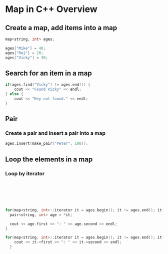 # Map in C++ Overview

## Create a map, add items into a map
```cpp
map<string, int> ages;

ages["Mike"] = 40;
ages["Raj"] = 20;
ages["Vicky"] = 30;
```

## Search for an item in a map
```cpp
if(ages.find("Vicky") != ages.end()) {
    cout << "Found Vicky" << endl;
} else {
    cout << "Key not found." << endl;
}
```

## Pair
### Create a pair and insert a pair into a map
```cpp
ages.insert(make_pair("Peter", 100));
```

## Loop the elements in a map

### Loop by iterator

```cpp






for(map<string, int>::iterator it = ages.begin(); it != ages.end(); it++) {
  pair<string, int> age = *it;

  cout << age.first << ": " << age.second << endl;
}

for(map<string, int>::iterator it = ages.begin(); it != ages.end(); it++) {
    cout << it->first << ": " << it->second << endl;
  }
```
